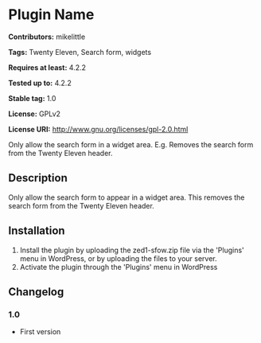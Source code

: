 # Plugin Name #
**Contributors:** mikelittle
  
**Tags:** Twenty Eleven, Search form, widgets
  
**Requires at least:** 4.2.2
  
**Tested up to:** 4.2.2
  
**Stable tag:** 1.0
  
**License:** GPLv2
  
**License URI:** http://www.gnu.org/licenses/gpl-2.0.html
  

Only allow the search form in a widget area. E.g. Removes the search form from the Twenty Eleven header.

## Description ##

Only allow the search form to appear in a widget area. This removes the search form from the Twenty Eleven header. 

## Installation ##

1. Install the plugin by uploading the zed1-sfow.zip file via the 'Plugins' menu in WordPress, or by uploading the files to your server.
1. Activate the plugin through the 'Plugins' menu in WordPress

## Changelog ##

### 1.0 ###
* First version
